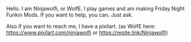Hello. I am Ninjawolfi, or WolfE. I play games and am making Friday Night Funkin Mods.
If you want to help, you can. Just ask.

Also if you want to reach me, I have a pixilart. (as WolfE here: https://www.pixilart.com/ninjawolfi or https://resite.link/Ninjawolfi)
